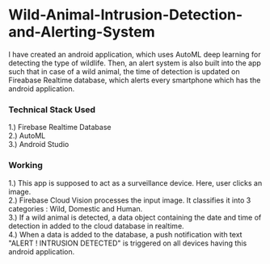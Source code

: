 # Wild-Animal-Intrusion-Detection-and-Alerting-System
I have created an android application, which uses AutoML deep learning for detecting the type of wildlife. Then, an alert system is also built into the app such that in case of a wild animal, the time of detection is updated on Fireabase Realtime database, which alerts every smartphone which has the android application.
<br>
### Technical Stack Used <br>
1.) Firebase Realtime Database <br>
2.) AutoML <br>
3.) Android Studio <br>

### Working

1.) This app is supposed to act as a surveillance device. Here, user clicks an image. <br>
2.) Firebase Cloud Vision processes the input image. It classifies it into 3 categories : Wild, Domestic and Human. <br>
3.) If a wild animal is detected, a data object containing the date and time of detection in added to the cloud database in realtime. <br>
4.) When a data is added to the database, a push notification with text "ALERT ! INTRUSION DETECTED" is triggered on all devices having this android application. 
